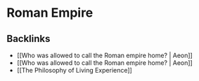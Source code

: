 # Roman Empire



<a id="org8c467f8"></a>

## Backlinks

-   [[Who was allowed to call the Roman empire home? | Aeon]]
-   [[Who was allowed to call the Roman empire home? | Aeon]]
-   [[The Philosophy of Living Experience]]
